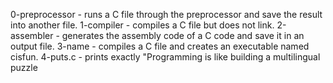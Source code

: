 0-preprocessor - runs a C file through the preprocessor and save the result into another file.
1-compiler - compiles a C file but does not link.
2-assembler - generates the assembly code of a C code and save it in an output file.
3-name - compiles a C file and creates an executable named cisfun.
4-puts.c - prints exactly "Programming is like building a multilingual puzzle
